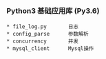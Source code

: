 ### Python3 基础应用库 (Py3.6)
    * file_log.py       日志
    * config_parse      参数解析
    * concurrency       并发
    * mysql_client      Mysql操作